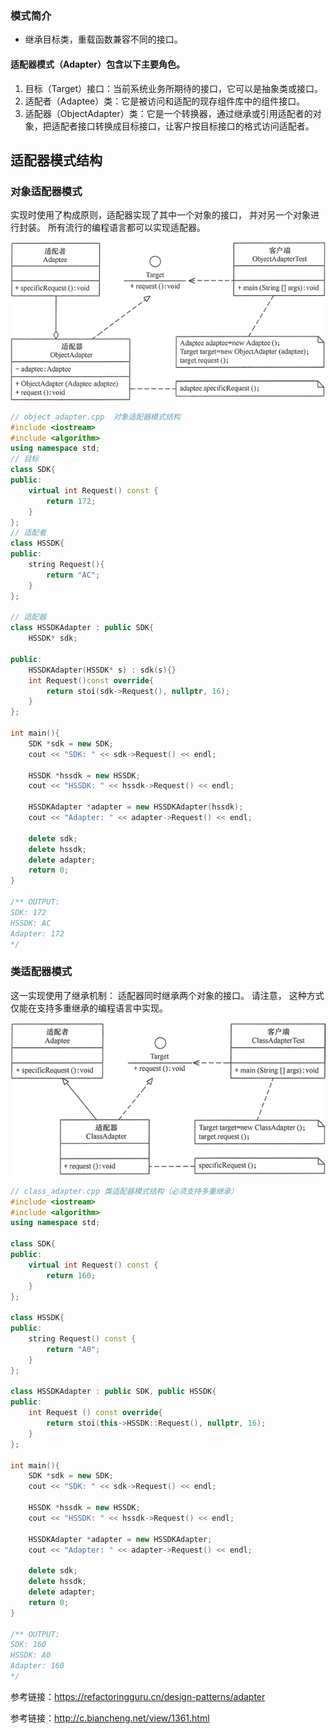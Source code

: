 ### 模式简介

- 继承目标类，重载函数兼容不同的接口。



#### 适配器模式（Adapter）包含以下主要角色。

1. 目标（Target）接口：当前系统业务所期待的接口，它可以是抽象类或接口。
2. 适配者（Adaptee）类：它是被访问和适配的现存组件库中的组件接口。
3. 适配器（ObjectAdapter）类：它是一个转换器，通过继承或引用适配者的对象，把适配者接口转换成目标接口，让客户按目标接口的格式访问适配者。

## 适配器模式结构

### 对象适配器模式

实现时使用了构成原则，适配器实现了其中一个对象的接口， 并对另一个对象进行封装。 所有流行的编程语言都可以实现适配器。

![对象适配器模式的结构图](assets/3-1Q1151046105A.gif)

```cpp
// object_adapter.cpp  对象适配器模式结构
#include <iostream>
#include <algorithm>
using namespace std;
// 目标
class SDK{
public:
    virtual int Request() const {
        return 172;
    }
};
// 适配者
class HSSDK{
public:
    string Request(){
        return "AC";
    }
};

// 适配器
class HSSDKAdapter : public SDK{
    HSSDK* sdk;

public:
    HSSDKAdapter(HSSDK* s) : sdk(s){}
    int Request()const override{
        return stoi(sdk->Request(), nullptr, 16);
    }
};

int main(){
    SDK *sdk = new SDK;
    cout << "SDK: " << sdk->Request() << endl;

    HSSDK *hssdk = new HSSDK;
    cout << "HSSDK: " << hssdk->Request() << endl;

    HSSDKAdapter *adapter = new HSSDKAdapter(hssdk);
    cout << "Adapter: " << adapter->Request() << endl;

    delete sdk;
    delete hssdk;
    delete adapter;
    return 0;
}

/** OUTPUT:
SDK: 172
HSSDK: AC
Adapter: 172
*/
```



### 类适配器模式

这一实现使用了继承机制： 适配器同时继承两个对象的接口。 请注意， 这种方式仅能在支持多重继承的编程语言中实现。



![类适配器模式的结构图](assets/3-1Q1151045351c.gif)

```cpp
// class_adapter.cpp 类适配器模式结构（必须支持多重继承）
#include <iostream>
#include <algorithm>
using namespace std;

class SDK{
public:
    virtual int Request() const {
        return 160;
    }
};

class HSSDK{
public:
    string Request() const {
        return "A0";
    }
};

class HSSDKAdapter : public SDK, public HSSDK{
public:
    int Request () const override{
        return stoi(this->HSSDK::Request(), nullptr, 16);
    }
};

int main(){
    SDK *sdk = new SDK;
    cout << "SDK: " << sdk->Request() << endl;

    HSSDK *hssdk = new HSSDK;
    cout << "HSSDK: " << hssdk->Request() << endl;

    HSSDKAdapter *adapter = new HSSDKAdapter;
    cout << "Adapter: " << adapter->Request() << endl;

    delete sdk;
    delete hssdk;
    delete adapter;
    return 0;
}

/** OUTPUT:
SDK: 160
HSSDK: A0
Adapter: 160
*/
```





参考链接：https://refactoringguru.cn/design-patterns/adapter

参考链接：http://c.biancheng.net/view/1361.html
